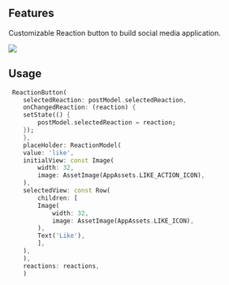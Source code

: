 ## Features

Customizable Reaction button to build social media application.

<img src="https://raw.githubusercontent.com/devnizamuddin/reaction_button/main/assets/example_card.jpg?token=GHSAT0AAAAAACVR2PW3E6YJCOJY6BF3Y6D4ZVZ47SA">

## Usage


```dart
 ReactionButton(
    selectedReaction: postModel.selectedReaction,
    onChangedReaction: (reaction) {
    setState(() {
        postModel.selectedReaction = reaction;
    });
    },
    placeHolder: ReactionModel(
    value: 'like',
    initialView: const Image(
        width: 32,
        image: AssetImage(AppAssets.LIKE_ACTION_ICON),
    ),
    selectedView: const Row(
        children: [
        Image(
            width: 32,
            image: AssetImage(AppAssets.LIKE_ICON),
        ),
        Text('Like'),
        ],
    ),
    ),
    reactions: reactions,
    )
```